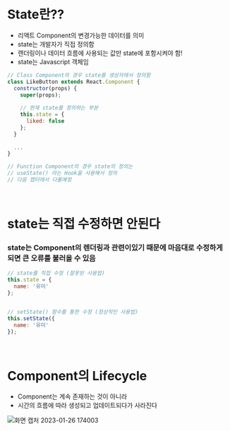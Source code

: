 # State란??
- 리액트 Component의 변경가능한 데이터를 의미
- state는 개발자가 직접 정의함
- 렌더링이나 데이터 흐름에 사용되는 값만 state에 포함시켜야 함!
- state는 Javascript 객체임

```javascript
// Class Component의 경우 state를 생성자에서 정의함
class LikeButton extends React.Component {
  constructor(props) {
    super(props);
    
    // 현재 state를 정의하는 부분
    this.state = { 
      liked: false
    };
  }
  
  ...
}

// Function Component의 경우 state의 정의는
// useState() 라는 Hook을 사용해서 정의
// 다음 챕터에서 다룰예정
```
<br>


# state는 직접 수정하면 안된다
### state는 Component의 렌더링과 관련이있기 때문에 마음대로 수정하게 되면 큰 오류를 불러올 수 있음

```javascript
// state를 직접 수정 (잘못된 사용법)
this.state = {
  name: '유미'
};


// setState() 함수를 통한 수정 (정상적인 사용법)
this.setState({
  name: '유미'
});
```
<br>


# Component의 Lifecycle
- Component는 계속 존재하는 것이 아니라
- 시간의 흐름에 따라 생성되고 업데이트되다가 사라진다

![화면 캡처 2023-01-26 174003](https://user-images.githubusercontent.com/114986610/214792043-0f944023-0865-476b-a235-f92dcb41ea32.png)
